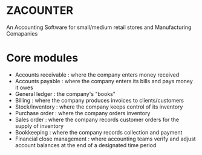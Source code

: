 # ZACOUNTER
An Accounting Software for small/medium retail stores and Manufacturing Comapanies

# Core modules
- Accounts receivable : where the company enters money received
- Accounts payable : where the company enters its bills and pays money it owes
- General ledger : the company's "books"
- Billing : where the company produces invoices to clients/customers
- Stock/inventory : where the company keeps control of its inventory
- Purchase order : where the company orders inventory
- Sales order : where the company records customer orders for the supply of inventory
- Bookkeeping : where the company records collection and payment
- Financial close management : where accounting teams verify and adjust account balances at the end of a designated time period
